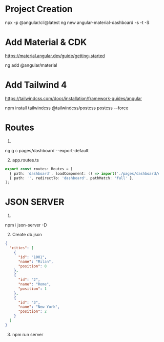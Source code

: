 # Project Creation
npx -p @angular/cli@latest ng new angular-material-dashboard  -s -t -S

# Add Material & CDK

https://material.angular.dev/guide/getting-started

ng add @angular/material

# Add Tailwind 4

https://tailwindcss.com/docs/installation/framework-guides/angular

npm install tailwindcss @tailwindcss/postcss postcss --force

# Routes
1.
ng g c pages/dashboard --export-default

2. app.routes.ts

```ts
export const routes: Routes = [
  { path: 'dashboard', loadComponent: () => import('./pages/dashboard/dashboard')},
  { path: '', redirectTo: 'dashboard', pathMatch: 'full' },
];
```

# JSON SERVER

1.
npm i json-server -D

2. Create db.json

```json
{
  "cities": [
    {
      "id": "1001",
      "name": "Milan",
      "position": 0
    },
    {
      "id": "2",
      "name": "Rome",
      "position": 1
    },
    {
      "id": "3",
      "name": "New York",
      "position": 2
    }
  ]
}
```
3. npm run server


